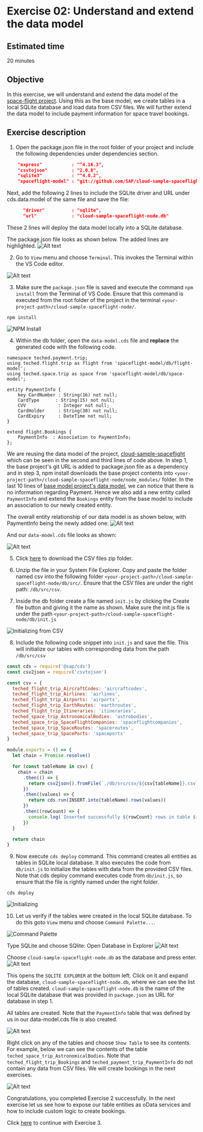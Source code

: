 # Exercise 02: Understand and extend the data model

## Estimated time

20 minutes

## Objective

In this exercise, we will understand and extend the data model of the [space-flight project](https://github.com/SAP/cloud-sample-spaceflight). Using this as the base model, we create tables in a local SQLite database and load data from CSV files. We will further extend the data model to include payment information for space travel bookings.

## Exercise description

1. Open the package.json file in the root folder of your project and include the following dependencies under dependencies section.
```json
    "express"           : "^4.16.3",
    "csvtojson"         : "2.0.8",
    "sqlite3"           : "^4.0.2",
    "spaceflight-model" : "git://github.com/SAP/cloud-sample-spaceflight"
```

Next, add the following 2 lines to include the SQLite driver and URL under cds.data.model of the same file and save the file:
```json
      "driver"          : "sqlite",            
      "url"             : "cloud-sample-spaceflight-node.db"
```

These 2 lines will deploy the data model locally into a SQLite database.

The package.json file looks as shown below. The added lines are highlighted.
![Alt text](./images/package.png?raw=true)

2. Go to `View` menu and choose `Terminal`. This invokes the Terminal within the VS Code editor.

![Alt text](./images/invoke_terminal.png?raw=true) 

3. Make sure the `package.json` file is saved and execute the command `npm install` from the Terminal of VS Code. Ensure that this command is executed from the root folder of the project in the terminal `<your-project-path>/cloud-sample-spaceflight-node/`.
```
npm install
```
![NPM Install](./images/npm_install.png?raw=true)

4. Within the db folder, open the `data-model.cds` file and __replace__ the generated code with the following code.
```
namespace teched.payment.trip;
using teched.flight.trip as flight from 'spaceflight-model/db/flight-model';
using teched.space.trip as space from 'spaceflight-model/db/space-model';

entity PaymentInfo {
    key CardNumber : String(16) not null;
    CardType      : String(15) not null;
    CVV            : Integer not null;
    CardHolder     : String(30) not null;
    CardExpiry     : DateTime not null;
}

extend flight.Bookings {
    PaymentInfo  : Association to PaymentInfo;
};
```
We are reusing the data model of the project, [cloud-sample-spaceflight](https://github.com/SAP/cloud-sample-spaceflight) which can be seen in the second and third lines of code above. In step 1, the base project's git URL is added to package.json file as a dependency and in step 3, npm install downloads the base project contents into  `<your-project-path>/cloud-sample-spaceflight-node/node_modules/` folder. In the last 10 lines of [base model project's data model](https://github.com/SAP/cloud-sample-spaceflight/blob/master/db/flight-model.cds), we can notice that there is no information regarding Payment. Hence we also add a new entity called `PaymentInfo` and extend the `Bookings` entity from the base model to include an association to our newly created entity. 

The overall entity relationship of our data model is as shown below, with PaymentInfo being the newly added one:
![Alt text](./images/data_model.jpg?raw=true)

And our `data-model.cds` file looks as shown:

![Alt text](./images/dataModelExtend.png?raw=true)

5. Click [here](https://github.com/SAP/cloud-sample-spaceflight-node/raw/master/-exercises-/docs/csv.zip) to download the CSV files zip folder. 

6. Unzip the file in your System File Explorer. Copy and paste the folder named csv into the following folder `<your-project-path>/cloud-sample-spaceflight-node/db/src/`. Ensure that the CSV files are under the right path: `/db/src/csv`.

7. Inside the db folder create a file named `init.js` by clicking the Create file button and giving it the name as shown. Make sure the init.js file is under the path `<your-project-path>/cloud-sample-spaceflight-node/db/init.js`

![Initializing from CSV](./images/init.png?raw=true)

8. Include the following code snippet into `init.js` and save the file. This will initialize our tables with corresponding data from the path `/db/src/csv`
```javascript
const cds = require('@sap/cds')
const csv2json = require('csvtojson')

const csv = {
  teched_flight_trip_AircraftCodes: 'aircraftcodes',
  teched_flight_trip_Airlines: 'airlines',
  teched_flight_trip_Airports: 'airports',
  teched_flight_trip_EarthRoutes: 'earthroutes',
  teched_flight_trip_Itineraries: 'itineraries',
  teched_space_trip_AstronomicalBodies: 'astrobodies',
  teched_space_trip_SpaceFlightCompanies: 'spaceflightcompanies',
  teched_space_trip_SpaceRoutes: 'spaceroutes',
  teched_space_trip_SpacePorts: 'spaceports'
}

module.exports = () => {
  let chain = Promise.resolve()

  for (const tableName in csv) {
    chain = chain
      .then(() => {
        return csv2json().fromFile(`./db/src/csv/${csv[tableName]}.csv`)
      })
      .then((values) => {
        return cds.run(INSERT.into(tableName).rows(values))
      })
      .then((rowCount) => {
        console.log(`Inserted successfully ${rowCount} rows in table ${tableName}`)
      })
  }

  return chain
}
```

9. Now execute `cds deploy` command. This command creates all entities as tables in SQLite local database. It also executes the code from `db/init.js` to initialize the tables with data from the provided CSV files. Note that cds deploy command executes code from `db/init.js`, so ensure that the file is rightly named under the right folder.
```
cds deploy
```
![Initializing](./images/table_initialize.png?raw=true)

10. Let us verify if the tables were created in the local SQLite database. To do this goto `View` menu and choose `Command Palette...`.

![Command Palette](./images/command_palette.png?raw=true)

Type SQLite and choose SQlite: Open Database in Explorer
![Alt text](./images/SQLite_open.png?raw=true)

Choose `cloud-sample-spaceflight-node.db` as the database and press enter. 
![Alt text](./images/open_db.png?raw=true)

This opens the `SQLITE EXPLORER` at the bottom left. Click on it and expand the database, `cloud-sample-spaceflight-node.db`, where we can see the list of tables created. `cloud-sample-spaceflight-node.db` is the name of the local SQLite database that was provided in `package.json` as URL for database in step 1.

All tables are created. Note that the `PaymentInfo` table that was defined by us in our data-model.cds file is also created.

![Alt text](./images/payment_table.png?raw=true)

Right click on any of the tables and choose `Show Table` to see its contents. For example, below we can see the contents of the table `teched_space_trip_AstronomicalBodies`. Note that `teched_flight_trip_Bookings` and `teched_payment_trip_PaymentInfo` do not contain any data from  CSV files. We will create bookings in the next exercises.

![Alt text](./images/table_contents.png?raw=true)

Congratulations, you completed Exercise 2 successfully. In the next exercise let us see how to expose our table entities as oData services and how to include custom logic to create bookings.

Click [here](../exercise03/README.md) to continue with Exercise 3.
